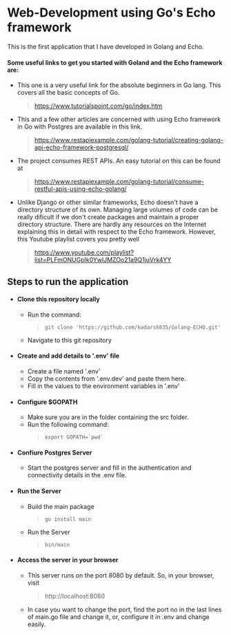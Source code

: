 # Web-Development using Go's Echo framework
This is the first application that I have developed in Golang and Echo.
#### Some useful links to get you started with Goland and the Echo framework are:
- This one is a very useful link for the absolute beginners in Go lang. This covers all the basic concepts of Go.
    > https://www.tutorialspoint.com/go/index.htm
- This and a few other articles are concerned with using Echo framework in Go with Postgres are available in this link.
    > https://www.restapiexample.com/golang-tutorial/creating-golang-api-echo-framework-postgresql/
- The project consumes REST APIs. An easy tutorial on this can be found at
    > https://www.restapiexample.com/golang-tutorial/consume-restful-apis-using-echo-golang/
- Unlike Django or other similar frameworks, Echo doesn't have a directory structure of its own. Managing large volumes of code can be really dificult if we don't create packages and maintain a proper directory structure. There are hardly any resources on the Internet explaining this in detail with respect to the Echo framework. However, this Youtube playlist covers you pretty well
    > https://www.youtube.com/playlist?list=PLFmONUGpIk0YwlJMZOo21a9Q1juVrk4YY

## Steps to run the application
- #### Clone this repository locally
    - Run the command:
        > ```git clone 'https://github.com/kadarsh835/Golang-ECHO.git'```
    - Navigate to this git repository
- #### Create and add details to '.env' file
    - Create a file named '.env'
    - Copy the contents from '.env.dev' and paste them here.
    - Fill in the values to the environment variables in '.env'
- #### Configure $GOPATH
    - Make sure you are in the folder containing the src folder.
    - Run the following command:
        > ```export GOPATH=`pwd` ```
- #### Confiure Postgres Server
    - Start the postgres server and fill in the authentication and connectivity details in the .env file.
- #### Run the Server
    - Build the main package
        > ```go install main```
    - Run the Server
        > ```bin/main```
- #### Access the server in your browser
    - This server runs on the port 8080 by default. So, in your browser, visit
        > http://localhost:8080
    - In case you want to change the port, find the port no in the last lines of main.go file and change it, or, configure it in .env and change easily.